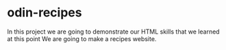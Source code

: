 # odin-recipes
In this project we are going to demonstrate our 
HTML skills that we learned at this point
We are going to make a recipes website.